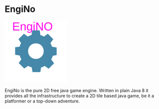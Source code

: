 # EngiNo

![alt text](https://raw.githubusercontent.com/spock254254/engiNo/master/res/icon.png)

 EngiNo is the pure 2D free java game engine.  Written in plain Java 8 it provides all the infrastructure to create a 2D tile based java game, be it a platformer or a top-down adventure.
